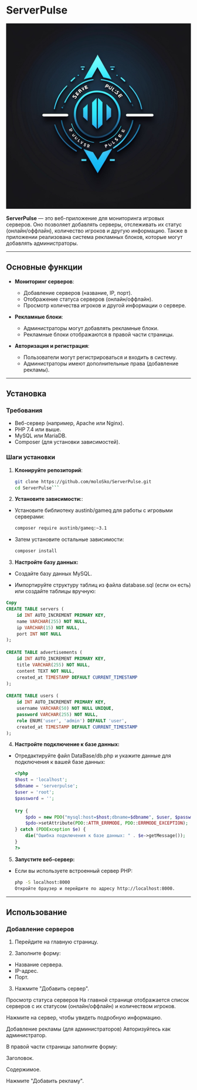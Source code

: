 # ServerPulse

![ServerPulse Logo](Assets/ico/icon_serverpulse.png)

**ServerPulse** — это веб-приложение для мониторинга игровых серверов. Оно позволяет добавлять серверы, отслеживать их статус (онлайн/оффлайн), количество игроков и другую информацию. Также в приложении реализована система рекламных блоков, которые могут добавлять администраторы.

---

## Основные функции

- **Мониторинг серверов**:
  - Добавление серверов (название, IP, порт).
  - Отображение статуса серверов (онлайн/оффлайн).
  - Просмотр количества игроков и другой информации о сервере.

- **Рекламные блоки**:
  - Администраторы могут добавлять рекламные блоки.
  - Рекламные блоки отображаются в правой части страницы.

- **Авторизация и регистрация**:
  - Пользователи могут регистрироваться и входить в систему.
  - Администраторы имеют дополнительные права (добавление рекламы).

---

## Установка

### Требования

- Веб-сервер (например, Apache или Nginx).
- PHP 7.4 или выше.
- MySQL или MariaDB.
- Composer (для установки зависимостей).

### Шаги установки

1. **Клонируйте репозиторий**:

   ```bash
   git clone https://github.com/moloSko/ServerPulse.git
   cd ServerPulse```
2. **Установите зависимости:**:

- Установите библиотеку austinb/gameq для работы с игровыми серверами:
  ```bash
  composer require austinb/gameq:~3.1
  ```
- Затем установите остальные зависимости:
  ```bash
  composer install
  ```

3. **Настройте базу данных:**

  - Создайте базу данных MySQL.

  - Импортируйте структуру таблиц из файла database.sql (если он есть) или создайте таблицы вручную:

  ```sql
  Copy
  CREATE TABLE servers (
      id INT AUTO_INCREMENT PRIMARY KEY,
      name VARCHAR(255) NOT NULL,
      ip VARCHAR(15) NOT NULL,
      port INT NOT NULL
  );
  
  CREATE TABLE advertisements (
      id INT AUTO_INCREMENT PRIMARY KEY,
      title VARCHAR(255) NOT NULL,
      content TEXT NOT NULL,
      created_at TIMESTAMP DEFAULT CURRENT_TIMESTAMP
  );
  
  CREATE TABLE users (
      id INT AUTO_INCREMENT PRIMARY KEY,
      username VARCHAR(50) NOT NULL UNIQUE,
      password VARCHAR(255) NOT NULL,
      role ENUM('user', 'admin') DEFAULT 'user',
      created_at TIMESTAMP DEFAULT CURRENT_TIMESTAMP
  );
  ```


4. **Настройте подключение к базе данных:**

- Отредактируйте файл DataBase/db.php и укажите данные для подключения к вашей базе данных:

  ```php
  <?php
  $host = 'localhost';
  $dbname = 'serverpulse';
  $user = 'root';
  $password = '';
  
  try {
      $pdo = new PDO("mysql:host=$host;dbname=$dbname", $user, $password);
      $pdo->setAttribute(PDO::ATTR_ERRMODE, PDO::ERRMODE_EXCEPTION);
  } catch (PDOException $e) {
      die("Ошибка подключения к базе данных: " . $e->getMessage());
  }
  ?>
  ```

5. **Запустите веб-сервер:**

- Если вы используете встроенный сервер PHP:

  ```bash
  php -S localhost:8000
  Откройте браузер и перейдите по адресу http://localhost:8000.
  ```


---

## Использование

### Добавление серверов
1. Перейдите на главную страницу.

2. Заполните форму:
 - Название сервера.
 - IP-адрес.
 - Порт.

3. Нажмите "Добавить сервер".

Просмотр статуса серверов
На главной странице отображается список серверов с их статусом (онлайн/оффлайн) и количеством игроков.

Нажмите на сервер, чтобы увидеть подробную информацию.

Добавление рекламы (для администраторов)
Авторизуйтесь как администратор.

В правой части страницы заполните форму:

Заголовок.

Содержимое.

Нажмите "Добавить рекламу".
